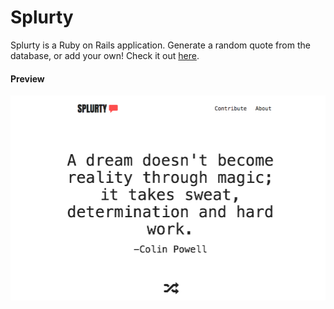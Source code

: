 # Splurty

Splurty is a Ruby on Rails application. Generate a random quote from the database, or add your own! Check it out [here](https://splurty-paulkim.herokuapp.com/).

#### Preview

![Splurty Project](https://github.com/pkayokay/Splurty/blob/master/app/assets/images/splurty.png)
